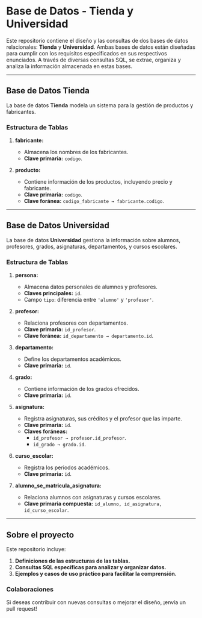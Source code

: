 
# Base de Datos - Tienda y Universidad

Este repositorio contiene el diseño y las consultas de dos bases de datos relacionales: **Tienda** y **Universidad**. Ambas bases de datos están diseñadas para cumplir con los requisitos especificados en sus respectivos enunciados. A través de diversas consultas SQL, se extrae, organiza y analiza la información almacenada en estas bases.

---

## **Base de Datos Tienda**

La base de datos **Tienda** modela un sistema para la gestión de productos y fabricantes. 

### **Estructura de Tablas**
1. **fabricante:**
   - Almacena los nombres de los fabricantes.
   - **Clave primaria:** `codigo`.

2. **producto:**
   - Contiene información de los productos, incluyendo precio y fabricante.
   - **Clave primaria:** `codigo`.
   - **Clave foránea:** `codigo_fabricante → fabricante.codigo`.

---

## **Base de Datos Universidad**

La base de datos **Universidad** gestiona la información sobre alumnos, profesores, grados, asignaturas, departamentos, y cursos escolares. 

### **Estructura de Tablas**
1. **persona:**
   - Almacena datos personales de alumnos y profesores.
   - **Claves principales:** `id`.
   - Campo `tipo`: diferencia entre `'alumno'` y `'profesor'`.

2. **profesor:**
   - Relaciona profesores con departamentos.
   - **Clave primaria:** `id_profesor`.
   - **Clave foránea:** `id_departamento → departamento.id`.

3. **departamento:**
   - Define los departamentos académicos.
   - **Clave primaria:** `id`.

4. **grado:**
   - Contiene información de los grados ofrecidos.
   - **Clave primaria:** `id`.

5. **asignatura:**
   - Registra asignaturas, sus créditos y el profesor que las imparte.
   - **Clave primaria:** `id`.
   - **Claves foráneas:** 
     - `id_profesor → profesor.id_profesor`.
     - `id_grado → grado.id`.

6. **curso_escolar:**
   - Registra los periodos académicos.
   - **Clave primaria:** `id`.

7. **alumno_se_matricula_asignatura:**
   - Relaciona alumnos con asignaturas y cursos escolares.
   - **Clave primaria compuesta:** `id_alumno, id_asignatura, id_curso_escolar`.

---

## **Sobre el proyecto**
Este repositorio incluye:

1. **Definiciones de las estructuras de las tablas.**
2. **Consultas SQL específicas para analizar y organizar datos.**
3. **Ejemplos y casos de uso práctico para facilitar la comprensión.**

### **Colaboraciones**
Si deseas contribuir con nuevas consultas o mejorar el diseño, ¡envía un pull request!

